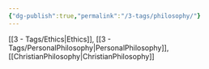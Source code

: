 ```yaml
---
{"dg-publish":true,"permalink":"/3-tags/philosophy/"}
---
```


[[3 - Tags/Ethics\|Ethics]], [[3 - Tags/PersonalPhilosophy\|PersonalPhilosophy]], [[ChristianPhilosophy\|ChristianPhilosophy]]

